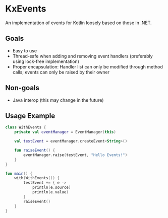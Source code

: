 # KxEvents
An implementation of events for Kotlin loosely based on those in .NET.
## Goals
* Easy to use
* Thread-safe when adding and removing event handlers (preferably using lock-free implementation)
* Proper encapsulation: Handler list can only be modified through method calls; events can only be raised by their owner
## Non-goals
* Java interop (this may change in the future)
## Usage Example
``` Kotlin
class WithEvents {
    private val eventManager = EventManager(this)

    val testEvent = eventManager.createEvent<String>()

    fun raiseEvent() {
        eventManager.raise(testEvent, "Hello Events!")
    }
}
```
``` Kotlin
fun main() {
    with(WithEvents()) {
        testEvent += { e ->
            println(e.source)
            println(e.value)
        }
        raiseEvent()
    }
}
```